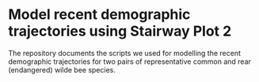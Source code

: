 # Model recent demographic trajectories using Stairway Plot 2
The repository documents the scripts we used for modelling the recent demographic trajectories for two pairs of representative common and rear (endangered) wilde bee species.
